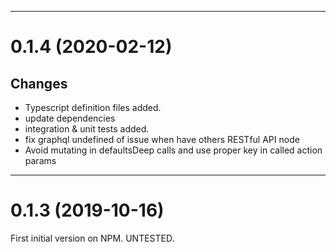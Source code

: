 --------------------------------------------------
<a name="0.1.4"></a>
# 0.1.4 (2020-02-12)

## Changes
- Typescript definition files added.
- update dependencies
- integration & unit tests added.
- fix graphql undefined of issue when have others RESTful API node
- Avoid mutating in defaultsDeep calls and use proper key in called action params

--------------------------------------------------
<a name="0.1.3"></a>
# 0.1.3 (2019-10-16)

First initial version on NPM. UNTESTED.
